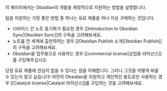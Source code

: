 이 페이지에서는 Obsidian의 개발을 재정적으로 지원하는 방법을 설명합니다.

팀을 지원하는 가장 좋은 방법 중 하나는 유료 제품을 하나 이상 구매하는 것입니다.

- 디바이스 간 노트 동기화가 필요한 경우 [[Introduction to Obsidian Sync|Obsidian Sync]]의 구독을 고려해보세요.
- 노트를 전 세계에 출판하려는 경우 [[Obsidian Publish 소개|Obsidian Publish]]의 구독을 고려해보세요.
- Obsidian을 업무용으로 사용하는 경우 [[commercial license|상업용 라이선스]]를 구입해주십시오.

당장 유료 제품에 관심이 없을 수 있다는 점을 이해합니다. 그러나 그것을 어떻게 바꿀 수 있는지 알고 싶습니다! 여전히 Obsidian을 지원하고 개인적인 용도로만 사용하는 경우 [[Catalyst license|Catalyst 라이선스]]를 구입하는 것을 고려해보세요.

